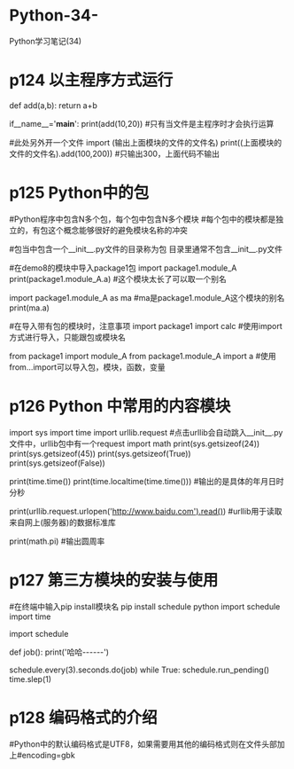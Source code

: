 # Python-34-
Python学习笔记(34)
# p124 以主程序方式运行
def add(a,b):
    return a+b

if__name__='__main__':
    print(add(10,20))  #只有当文件是主程序时才会执行运算

#此处另外开一个文件
import (输出上面模块的文件的文件名)
    print((上面模块的文件的文件名).add(100,200))  #只输出300，上面代码不输出



# p125 Python中的包
#Python程序中包含N多个包，每个包中包含N多个模块
#每个包中的模块都是独立的，有包这个概念能够很好的避免模块名称的冲突

#包当中包含一个__init__.py文件的目录称为包  目录里通常不包含__init__.py文件

#在demo8的模块中导入package1包
import package1.module_A 
print(package1.module_A.a)  #这个模块太长了可以取一个别名

import package1.module_A as ma  #ma是package1.module_A这个模块的别名
print(ma.a)

#在导入带有包的模块时，注意事项
import package1
import calc
#使用import方式进行导入，只能跟包或模块名

from package1 import module_A
from package1.module_A import a
#使用from...import可以导入包，模块，函数，变量



# p126 Python 中常用的内容模块
import sys
import time
import urllib.request  #点击urllib会自动跳入__init__.py文件中，urllib包中有一个request
import math
print(sys.getsizeof(24))
print(sys.getsizeof(45))
print(sys.getsizeof(True))
print(sys.getsizeof(False))

print(time.time())
print(time.localtime(time.time()))  #输出的是具体的年月日时分秒

print(urllib.request.urlopen('http://www.baidu.com').read())
#urllib用于读取来自网上(服务器)的数据标准库

print(math.pi)  #输出圆周率



# p127 第三方模块的安装与使用
#在终端中输入pip install模块名
pip install schedule
python
import schedule
import time

import schedule

def job():
    print('哈哈------')

schedule.every(3).seconds.do(job)
while True:
    schedule.run_pending()
    time.slep(1)



# p128 编码格式的介绍
#Python中的默认编码格式是UTF8，如果需要用其他的编码格式则在文件头部加上#encoding=gbk
